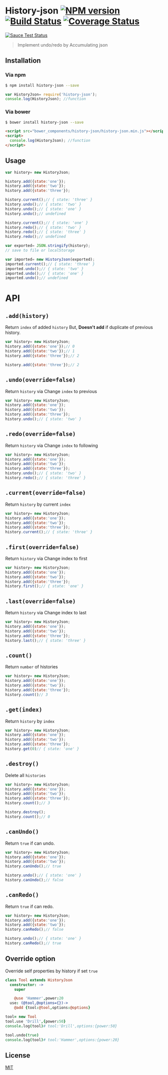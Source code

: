 # History-json [![NPM version][npm-image]][npm] [![Build Status][travis-image]][travis] [![Coverage Status][coveralls-image]][coveralls]

[![Sauce Test Status][sauce-image]][sauce]

> Implement undo/redo by Accumulating json

## Installation
### Via npm
```bash
$ npm install history-json --save
```
```js
var HistoryJson= require('history-json');
console.log(HistoryJson); //function
```

### Via bower
```bash
$ bower install history-json --save
```
```html
<script src="bower_components/history-json/history-json.min.js"></script>
<script>
  console.log(HistoryJson); //function
</script>
```

## Usage
```js
var history= new HistoryJson;

history.add({state:'one'});
history.add({state:'two'});
history.add({state:'three'});

history.current();// { state: 'three' }
history.undo();// { state: 'two' }
history.undo();// { state: 'one' }
history.undo();// undefined

history.current();// { state: 'one' }
history.redo();// { state: 'two' }
history.redo();// { state: 'three' }
history.redo();// undefined

var exported= JSON.stringify(history);
// save to file or localStorage

var imported= new HistoryJson(exported);
imported.current();// { state: 'three' }
imported.undo();// { state: 'two' }
imported.undo();// { state: 'one' }
imported.undo();// undefined
```

# API
## `.add(history)`
Return `index` of added `history`
But, __Doesn't add__ if duplicate of previous history.

```js
var history= new HistoryJson;
history.add({state:'one'});// 0
history.add({state:'two'});// 1
history.add({state:'three'});// 2

history.add({state:'three'});// 2
```

## `.undo(override=false)`
Return `history` via Change `index` to previous

```js
var history= new HistoryJson;
history.add({state:'one'});
history.add({state:'two'});
history.add({state:'three'});
history.undo();// { state: 'two' }
```

## `.redo(override=false)`
Return `history` via Change `index` to following

```js
var history= new HistoryJson;
history.add({state:'one'});
history.add({state:'two'});
history.add({state:'three'});
history.undo();// { state: 'two' }
history.redo();// { state: 'three' }
```

## `.current(override=false)`
Return `history` by current `index`

```js
var history= new HistoryJson;
history.add({state:'one'});
history.add({state:'two'});
history.add({state:'three'});
history.current();// { state: 'three' }
```

## `.first(override=false)`
Return `history` via Change index to first

```js
var history= new HistoryJson;
history.add({state:'one'});
history.add({state:'two'});
history.add({state:'three'});
history.first();// { state: 'one' }
```

## `.last(override=false)`
Return `history` via Change index to last

```js
var history= new HistoryJson;
history.add({state:'one'});
history.add({state:'two'});
history.add({state:'three'});
history.last();// { state: 'three' }
```

## `.count()`
Return `number` of histories

```js
var history= new HistoryJson;
history.add({state:'one'});
history.add({state:'two'});
history.add({state:'three'});
history.count()// 3
```

## `.get(index)`
Return `history` by `index`

```js
var history= new HistoryJson;
history.add({state:'one'});
history.add({state:'two'});
history.add({state:'three'});
history.get(0)// { state: 'one' }
```

## `.destroy()`
Delete all `histories`

```js
var history= new HistoryJson;
history.add({state:'one'});
history.add({state:'two'});
history.add({state:'three'});
history.count();// 3

history.destroy();
history.count();// 0
```

## `.canUndo()`
Return `true` if can undo.

```js
var history= new HistoryJson;
history.add({state:'one'});
history.add({state:'two'});
history.canUndo();// true

history.undo();// { state: 'one' }
history.canUndo();// false
```

## `.canRedo()`
Return `true` if can redo.

```js
var history= new HistoryJson;
history.add({state:'one'});
history.add({state:'two'});
history.canRedo();// false

history.undo();// { state: 'one' }
history.canRedo();// true
```

## Override option
Override self properties by history if set `true`

```coffee
class Tool extends HistoryJson
  constructor: ->
    super

    @use 'Hammer',power:20
  use: (@tool,@options={})->
    @add {tool:@tool,options:@options}

tool= new Tool
tool.use 'Drill',{power:50}
console.log(tool)# tool:'Drill',options:{power:50}

tool.undo(true)
console.log(tool)# tool:'Hammer',options:{power:20}
```

License
---
[MIT][License]

[License]: http://59naga.mit-license.org/

[sauce-image]: https://saucelabs.com/browser-matrix/59798.svg?auth=b7f253595076da708b2bd9866422ae63
[sauce]: https://saucelabs.com/u/59798
[npm-image]:https://img.shields.io/npm/v/history-json.svg?style=flat-square
[npm]: https://npmjs.org/package/history-json
[travis-image]: http://img.shields.io/travis/59naga/history-json.svg?style=flat-square
[travis]: https://travis-ci.org/59naga/history-json
[coveralls-image]: http://img.shields.io/coveralls/59naga/history-json.svg?style=flat-square
[coveralls]: https://coveralls.io/r/59naga/history-json?branch=master
